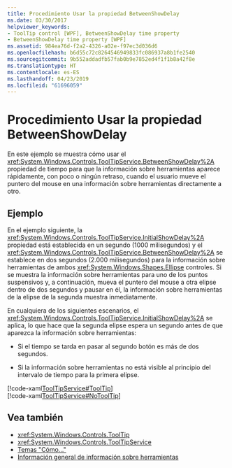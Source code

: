 ```yaml
---
title: Procedimiento Usar la propiedad BetweenShowDelay
ms.date: 03/30/2017
helpviewer_keywords:
- ToolTip control [WPF], BetweenShowDelay time property
- BetweenShowDelay time property [WPF]
ms.assetid: 984ea76d-f2a2-4326-a02e-f97ec3d036d6
ms.openlocfilehash: b6d55c72c8264546949833fc086937a8b1fe2540
ms.sourcegitcommit: 9b552addadfb57fab0b9e7852ed4f1f1b8a42f8e
ms.translationtype: HT
ms.contentlocale: es-ES
ms.lasthandoff: 04/23/2019
ms.locfileid: "61696059"
---
```

# <a name="how-to-use-the-betweenshowdelay-property"></a>Procedimiento Usar la propiedad BetweenShowDelay
En este ejemplo se muestra cómo usar el <xref:System.Windows.Controls.ToolTipService.BetweenShowDelay%2A> propiedad de tiempo para que la información sobre herramientas aparece rápidamente, con poco o ningún retraso, cuando el usuario mueve el puntero del mouse en una información sobre herramientas directamente a otro.  
  
## <a name="example"></a>Ejemplo  
 En el ejemplo siguiente, la <xref:System.Windows.Controls.ToolTipService.InitialShowDelay%2A> propiedad está establecida en un segundo (1000 milisegundos) y el <xref:System.Windows.Controls.ToolTipService.BetweenShowDelay%2A> se establece en dos segundos (2.000 milisegundos) para la información sobre herramientas de ambos <xref:System.Windows.Shapes.Ellipse> controles. Si se muestra la información sobre herramientas para uno de los puntos suspensivos y, a continuación, mueva el puntero del mouse a otra elipse dentro de dos segundos y pausar en él, la información sobre herramientas de la elipse de la segunda muestra inmediatamente.  
  
 En cualquiera de los siguientes escenarios, el <xref:System.Windows.Controls.ToolTipService.InitialShowDelay%2A> se aplica, lo que hace que la segunda elipse espera un segundo antes de que aparezca la información sobre herramientas:  
  
- Si el tiempo se tarda en pasar al segundo botón es más de dos segundos.  
  
- Si la información sobre herramientas no está visible al principio del intervalo de tiempo para la primera elipse.  
  
 [!code-xaml[ToolTipService#ToolTip](~/samples/snippets/csharp/VS_Snippets_Wpf/ToolTipService/CSharp/Pane1.xaml#tooltip)]  
[!code-xaml[ToolTipService#NoToolTip](~/samples/snippets/csharp/VS_Snippets_Wpf/ToolTipService/CSharp/Pane1.xaml#notooltip)]  
  
## <a name="see-also"></a>Vea también

- <xref:System.Windows.Controls.ToolTip>
- <xref:System.Windows.Controls.ToolTipService>
- [Temas "Cómo..."](tooltip-how-to-topics.md)
- [Información general de información sobre herramientas](tooltip-overview.md)
